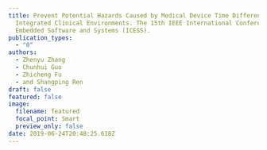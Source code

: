```yaml
---
title: Prevent Potential Hazards Caused by Medical Device Time Differences in
  Integrated Clinical Environments. The 15th IEEE International Conference on
  Embedded Software and Systems (ICESS).
publication_types:
  - "0"
authors:
  - Zhenyu Zhang
  - Chunhui Guo
  - Zhicheng Fu
  - and Shangping Ren
draft: false
featured: false
image:
  filename: featured
  focal_point: Smart
  preview_only: false
date: 2019-06-24T20:48:25.618Z
---
```

